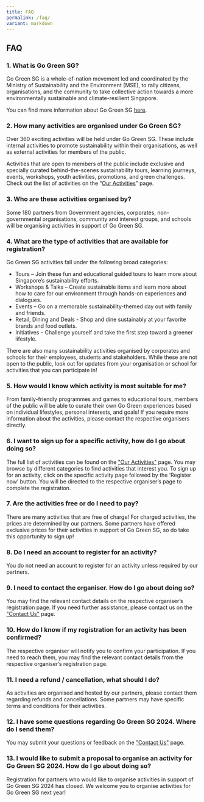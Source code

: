 ```yaml
---
title: FAQ
permalink: /faq/
variant: markdown
---
```

## **FAQ**

### 1. What is Go Green SG?
Go Green SG is a whole-of-nation movement led and coordinated by the Ministry of Sustainability and the Environment (MSE), to rally citizens, organisations, and the community
to take collective action towards a more environmentally sustainable and climate-resilient Singapore.

You can find more information about Go Green SG [here](/about/our-story/).

### 2. How many activities are organised under Go Green SG?
Over 360 exciting activities will be held under Go Green SG. These include internal activities to
promote sustainability within their organisations, as well as external activities for members of the
public. 

Activities that are open to members of the public include exclusive and specially curated behind-the-scenes sustainability tours, learning journeys, events, workshops, youth activities, promotions, and
green challenges. Check out the list of activities on the “[Our Activities](https://www.gogreen.gov.sg/2024/tours/)” page.

### 3. Who are these activities organised by?
Some 180 partners from Government agencies, corporates, non-governmental
organisations, community and interest groups, and schools will be organising activities in
support of Go Green SG.

### 4. What are the type of activities that are available for registration?
Go Green SG activities fall under the following broad categories:
- Tours – Join these fun and educational guided tours to learn more about Singapore’s
sustainability efforts.
- Workshops &amp; Talks – Create sustainable items and learn more about how to care for our environment
through hands-on experiences and dialogues.
- Events – Go on a memorable sustainability-themed day out with family and friends.
- Retail, Dining and Deals - Shop and dine sustainably at your favorite brands and food outlets.
- Initiatives – Challenge yourself and take the first step toward a greener lifestyle.<br>

There are also many sustainability activities organised by corporates and schools for their employees,
students and stakeholders. While these are not open to the public, look out for updates from your
organisation or school for activities that you can participate in!

### 5. How would I know which activity is most suitable for me?
From family-friendly programmes and games to educational tours, members of the public will be able to
curate their own Go Green experiences based on individual lifestyles, personal interests, and goals! If
you require more information about the activities, please contact the respective organisers directly.

### 6. I want to sign up for a specific activity, how do I go about doing so?
The full list of activities can be found on the ["Our Activities"](https://www.gogreen.gov.sg/2024/tours/) page. You may browse by different categories to find activities that interest you. To sign up for an activity, click on the specific activity page followed by the ‘Register now’ button. You will be directed to the respective organiser’s page to complete the registration.

### 7. Are the activities free or do I need to pay?
There are many activities that are free of charge! For charged activities, the prices are determined by our partners. Some partners have offered exclusive prices for their activities in support of Go Green SG, so do take this opportunity to sign up! 

### 8. Do I need an account to register for an activity?
You do not need an account to register for an activity unless required by our partners.

### 9. I need to contact the organiser. How do I go about doing so?
You may find the relevant contact details on the respective organiser’s registration page. If you need
further assistance, please contact us on the ["Contact Us"](https://www.gogreen.gov.sg/contact/) page. 

### 10. How do I know if my registration for an activity has been confirmed? 
The respective organiser will notify you to confirm your participation. If you need to reach them, you
may find the relevant contact details from the respective organiser’s registration page.

### 11. I need a refund / cancellation, what should I do?
As activities are organised and hosted by our partners, please contact them regarding refunds and
cancellations. Some partners may have specific terms and conditions for their activities.

### 12. I have some questions regarding Go Green SG 2024. Where do I send them?
You may submit your questions or feedback on the ["Contact Us"](https://www.gogreen.gov.sg/contact/) page.

### 13. I would like to submit a proposal to organise an activity for Go Green SG 2024. How do I go about doing so?
Registration for partners who would like to organise activities in support of Go Green SG 2024 has closed. We welcome you to organise activities for Go Green SG next year!